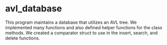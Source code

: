 # avl_database
This program maintains a database that utilizes an AVL tree. We implemented many functions and also defined helper functions for the class methods. We created a comparator struct to use   in the insert, search, and delete functions.
